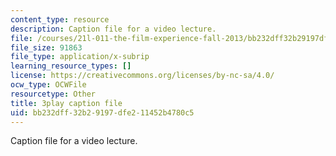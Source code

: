 ```yaml
---
content_type: resource
description: Caption file for a video lecture.
file: /courses/21l-011-the-film-experience-fall-2013/bb232dff32b29197dfe211452b4780c5_NOT1VZrNkMo.srt
file_size: 91863
file_type: application/x-subrip
learning_resource_types: []
license: https://creativecommons.org/licenses/by-nc-sa/4.0/
ocw_type: OCWFile
resourcetype: Other
title: 3play caption file
uid: bb232dff-32b2-9197-dfe2-11452b4780c5
---
```

Caption file for a video lecture.